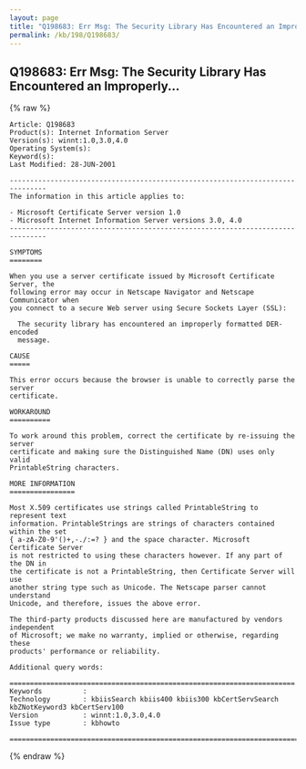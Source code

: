 ```yaml
---
layout: page
title: "Q198683: Err Msg: The Security Library Has Encountered an Improperly..."
permalink: /kb/198/Q198683/
---
```


## Q198683: Err Msg: The Security Library Has Encountered an Improperly...

{% raw %}

	Article: Q198683
	Product(s): Internet Information Server
	Version(s): winnt:1.0,3.0,4.0
	Operating System(s): 
	Keyword(s): 
	Last Modified: 28-JUN-2001
	
	-------------------------------------------------------------------------------
	The information in this article applies to:
	
	- Microsoft Certificate Server version 1.0 
	- Microsoft Internet Information Server versions 3.0, 4.0 
	-------------------------------------------------------------------------------
	
	SYMPTOMS
	========
	
	When you use a server certificate issued by Microsoft Certificate Server, the
	following error may occur in Netscape Navigator and Netscape Communicator when
	you connect to a secure Web server using Secure Sockets Layer (SSL):
	
	  The security library has encountered an improperly formatted DER-encoded
	  message.
	
	CAUSE
	=====
	
	This error occurs because the browser is unable to correctly parse the server
	certificate.
	
	WORKAROUND
	==========
	
	To work around this problem, correct the certificate by re-issuing the server
	certificate and making sure the Distinguished Name (DN) uses only valid
	PrintableString characters.
	
	MORE INFORMATION
	================
	
	Most X.509 certificates use strings called PrintableString to represent text
	information. PrintableStrings are strings of characters contained within the set
	{ a-zA-Z0-9'()+,-./:=? } and the space character. Microsoft Certificate Server
	is not restricted to using these characters however. If any part of the DN in
	the certificate is not a PrintableString, then Certificate Server will use
	another string type such as Unicode. The Netscape parser cannot understand
	Unicode, and therefore, issues the above error.
	
	The third-party products discussed here are manufactured by vendors independent
	of Microsoft; we make no warranty, implied or otherwise, regarding these
	products' performance or reliability.
	
	Additional query words:
	
	======================================================================
	Keywords          :  
	Technology        : kbiisSearch kbiis400 kbiis300 kbCertServSearch kbZNotKeyword3 kbCertServ100
	Version           : winnt:1.0,3.0,4.0
	Issue type        : kbhowto
	
	=============================================================================
	

{% endraw %}
